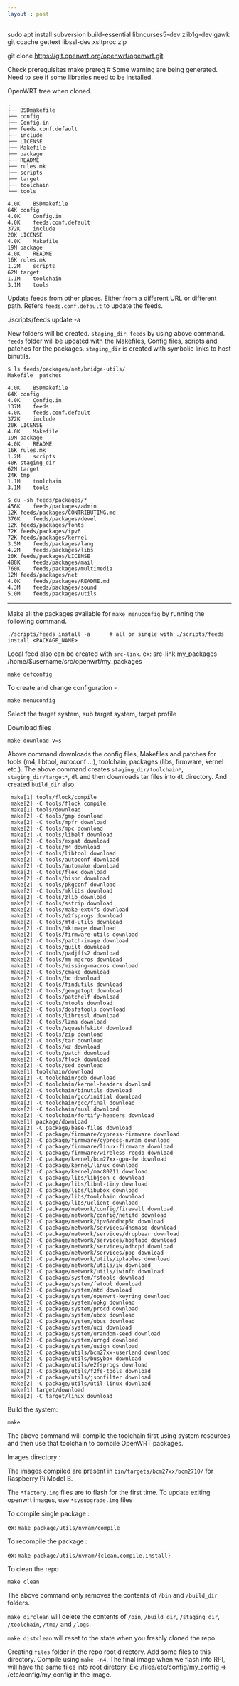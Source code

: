 ```yaml
---
layout : post
---
```

sudo apt install subversion build-essential libncurses5-dev zlib1g-dev gawk git ccache gettext libssl-dev xsltproc zip

git clone https://git.openwrt.org/openwrt/openwrt.git

Check prerequisites
make prereq # Some warning are being generated. Need to see if some libraries need to be installed.

OpenWRT tree when cloned.
```
.
├── BSDmakefile
├── config
├── Config.in
├── feeds.conf.default
├── include
├── LICENSE
├── Makefile
├── package
├── README
├── rules.mk
├── scripts
├── target
├── toolchain
└── tools
```

```
4.0K	BSDmakefile
64K	config
4.0K	Config.in
4.0K	feeds.conf.default
372K	include
20K	LICENSE
4.0K	Makefile
19M	package
4.0K	README
16K	rules.mk
1.2M	scripts
62M	target
1.1M	toolchain
3.1M	tools
```

Update feeds from other places. Either from a different URL or different path. Refers `feeds.conf.default` to update the feeds.

./scripts/feeds update -a

New folders will be created. `staging_dir`, `feeds` by using above command. `feeds` folder will be updated with the Makefiles, Config files, scripts and patches for the packages. `staging_dir` is created with symbolic links to host binutils.
```
$ ls feeds/packages/net/bridge-utils/
Makefile  patches
```


```
4.0K	BSDmakefile
64K	config
4.0K	Config.in
137M	feeds
4.0K	feeds.conf.default
372K	include
20K	LICENSE
4.0K	Makefile
19M	package
4.0K	README
16K	rules.mk
1.2M	scripts
40K	staging_dir
62M	target
24K	tmp
1.1M	toolchain
3.1M	tools
```
```
$ du -sh feeds/packages/*
456K	feeds/packages/admin
12K	feeds/packages/CONTRIBUTING.md
376K	feeds/packages/devel
12K	feeds/packages/fonts
72K	feeds/packages/ipv6
72K	feeds/packages/kernel
3.5M	feeds/packages/lang
4.2M	feeds/packages/libs
20K	feeds/packages/LICENSE
488K	feeds/packages/mail
760K	feeds/packages/multimedia
12M	feeds/packages/net
4.0K	feeds/packages/README.md
4.3M	feeds/packages/sound
5.0M	feeds/packages/utils
```
___
Make all the packages available for `make menuconfig` by running the following command.
```
./scripts/feeds install -a		# all or single with ./scripts/feeds install <PACKAGE_NAME>
```

Local feed also can be created with `src-link`. ex: src-link my_packages /home/$username/src/openwrt/my_packages


```
make defconfig
```

To create and change configuration - 
```
make menuconfig
```
Select the target system, sub target system, target profile


Download files
```
make download V=s
```
Above command downloads the config files, Makefiles and patches for tools (m4, libtool, autoconf ...), toolchain, packages (libs, firmware, kernel etc.).
The above command creates `staging_dir/toolchain*`, `staging_dir/target*`, `dl` and then downloads tar files into `dl` directory. And created `build_dir` also.
```
 make[1] tools/flock/compile
 make[2] -C tools/flock compile
 make[1] tools/download
 make[2] -C tools/gmp download
 make[2] -C tools/mpfr download
 make[2] -C tools/mpc download
 make[2] -C tools/libelf download
 make[2] -C tools/expat download
 make[2] -C tools/m4 download
 make[2] -C tools/libtool download
 make[2] -C tools/autoconf download
 make[2] -C tools/automake download
 make[2] -C tools/flex download
 make[2] -C tools/bison download
 make[2] -C tools/pkgconf download
 make[2] -C tools/mklibs download
 make[2] -C tools/zlib download
 make[2] -C tools/sstrip download
 make[2] -C tools/make-ext4fs download
 make[2] -C tools/e2fsprogs download
 make[2] -C tools/mtd-utils download
 make[2] -C tools/mkimage download
 make[2] -C tools/firmware-utils download
 make[2] -C tools/patch-image download
 make[2] -C tools/quilt download
 make[2] -C tools/padjffs2 download
 make[2] -C tools/mm-macros download
 make[2] -C tools/missing-macros download
 make[2] -C tools/cmake download
 make[2] -C tools/bc download
 make[2] -C tools/findutils download
 make[2] -C tools/gengetopt download
 make[2] -C tools/patchelf download
 make[2] -C tools/mtools download
 make[2] -C tools/dosfstools download
 make[2] -C tools/libressl download
 make[2] -C tools/lzma download
 make[2] -C tools/squashfskit4 download
 make[2] -C tools/zip download
 make[2] -C tools/tar download
 make[2] -C tools/xz download
 make[2] -C tools/patch download
 make[2] -C tools/flock download
 make[2] -C tools/sed download
 make[1] toolchain/download
 make[2] -C toolchain/gdb download
 make[2] -C toolchain/kernel-headers download
 make[2] -C toolchain/binutils download
 make[2] -C toolchain/gcc/initial download
 make[2] -C toolchain/gcc/final download
 make[2] -C toolchain/musl download
 make[2] -C toolchain/fortify-headers download
 make[1] package/download
 make[2] -C package/base-files download
 make[2] -C package/firmware/cypress-firmware download
 make[2] -C package/firmware/cypress-nvram download
 make[2] -C package/firmware/linux-firmware download
 make[2] -C package/firmware/wireless-regdb download
 make[2] -C package/kernel/bcm27xx-gpu-fw download
 make[2] -C package/kernel/linux download
 make[2] -C package/kernel/mac80211 download
 make[2] -C package/libs/libjson-c download
 make[2] -C package/libs/libnl-tiny download
 make[2] -C package/libs/libubox download
 make[2] -C package/libs/toolchain download
 make[2] -C package/libs/uclient download
 make[2] -C package/network/config/firewall download
 make[2] -C package/network/config/netifd download
 make[2] -C package/network/ipv6/odhcp6c download
 make[2] -C package/network/services/dnsmasq download
 make[2] -C package/network/services/dropbear download
 make[2] -C package/network/services/hostapd download
 make[2] -C package/network/services/odhcpd download
 make[2] -C package/network/services/ppp download
 make[2] -C package/network/utils/iptables download
 make[2] -C package/network/utils/iw download
 make[2] -C package/network/utils/iwinfo download
 make[2] -C package/system/fstools download
 make[2] -C package/system/fwtool download
 make[2] -C package/system/mtd download
 make[2] -C package/system/openwrt-keyring download
 make[2] -C package/system/opkg download
 make[2] -C package/system/procd download
 make[2] -C package/system/ubox download
 make[2] -C package/system/ubus download
 make[2] -C package/system/uci download
 make[2] -C package/system/urandom-seed download
 make[2] -C package/system/urngd download
 make[2] -C package/system/usign download
 make[2] -C package/utils/bcm27xx-userland download
 make[2] -C package/utils/busybox download
 make[2] -C package/utils/e2fsprogs download
 make[2] -C package/utils/f2fs-tools download
 make[2] -C package/utils/jsonfilter download
 make[2] -C package/utils/util-linux download
 make[1] target/download
 make[2] -C target/linux download
```


Build the system:
```
make
```
The above command will compile the toolchain first using system resources and then use that toolchain to compile OpenWRT packages.

Images directory :

The images compiled are present in `bin/targets/bcm27xx/bcm2710/` for Raspberry Pi Model B.

The `*factory.img` files are to flash for the first time. To update exiting openwrt images, use `*sysupgrade.img` files


To compile single package :

ex: `make package/utils/nvram/compile`


To recompile the package :

ex: `make package/utils/nvram/{clean,compile,install}`


To clean the repo
```
make clean
```
The above command only removes the contents of `/bin` and `/build_dir` folders.


`make dirclean` will delete the contents of `/bin`, `/build_dir`, `/staging_dir`, `/toolchain`, `/tmp/` and `/logs`.

`make distclean` will reset to the state when you freshly cloned the repo.


Creating `files` folder in the repo root directory. Add some files to this directory. Compile using `make -n4`. The final image when we flash into RPI, will have the same files into root diretory. Ex: <repo>/files/etc/config/my_config => /etc/config/my_config in the image.
